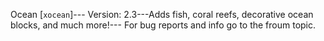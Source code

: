 Ocean [`xocean`]--- 
Version: 2.3---Adds fish, coral reefs, decorative ocean blocks, and much more!--- For bug reports and info go to the froum topic.
